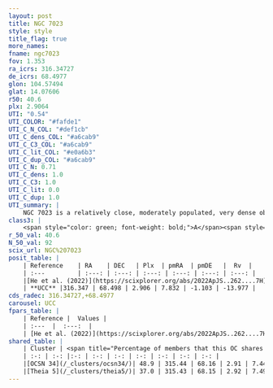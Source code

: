 ```yaml
---
layout: post
title: NGC 7023
style: style
title_flag: true
more_names: 
fname: ngc7023
fov: 1.353
ra_icrs: 316.34727
de_icrs: 68.4977
glon: 104.57494
glat: 14.07606
r50: 40.6
plx: 2.9064
UTI: "0.54"
UTI_COLOR: "#fafde1"
UTI_C_N_COL: "#def1cb"
UTI_C_dens_COL: "#a6cab9"
UTI_C_C3_COL: "#a6cab9"
UTI_C_lit_COL: "#e0a6b3"
UTI_C_dup_COL: "#a6cab9"
UTI_C_N: 0.71
UTI_C_dens: 1.0
UTI_C_C3: 1.0
UTI_C_lit: 0.0
UTI_C_dup: 1.0
UTI_summary: |
    NGC 7023 is a relatively close, moderately populated, very dense object of very high C3 quality. It was recently reported in the literature. This object shares a moderate percentage of members with 2 later reported entries.
class3: |
    <span style="color: green; font-weight: bold;">A</span><span style="color: green; font-weight: bold;">A</span>
r_50_val: 40.6
N_50_val: 92
scix_url: NGC%207023
posit_table: |
    | Reference    | RA    | DEC   | Plx  | pmRA  | pmDE   |  Rv  |
    | :---         | :---: | :---: | :---: | :---: | :---: | :---: |
    |[He et al. (2022)](https://scixplorer.org/abs/2022ApJS..262....7H) | 317.329 | 68.799 | 2.905 | 7.815 | -1.086 | -- |
    | **UCC** |316.347 | 68.498 | 2.906 | 7.832 | -1.103 | -13.977 | 
cds_radec: 316.34727,+68.4977
carousel: UCC
fpars_table: |
    | Reference |  Values |
    | :---  |  :---:  |
    | [He et al. (2022)](https://scixplorer.org/abs/2022ApJS..262....7H) | `A0=0.45, logAge=6.75` |
shared_table: |
    | Cluster | <span title="Percentage of members that this OC shares with the ones listed">%</span>   | RA   | DEC   | Plx   | pmRA  | pmDE  | Rv | UTI |
    | :-: | :-: |:-: | :-: | :-: | :-: | :-: | :-: | :-: |
    |[OCSN 34](/_clusters/ocsn34/)| 48.9 | 315.44 | 68.16 | 2.91 | 7.44 | -1.39 | -21.36 |0.11 |
    |[Theia 5](/_clusters/theia5/)| 37.0 | 315.43 | 68.15 | 2.92 | 7.49 | -1.4 | -21.36 |0.0 |
---
```

